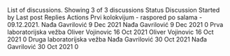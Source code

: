 List of discussions. Showing 3 of 3 discussions
Status
Discussion Started by Last post Replies
Actions
Prvi kolokvijum - raspored po salama - 09.12.2021.
Nađa Gavrilović
9 Dec 2021
Nađa Gavrilović
9 Dec 2021
0
Prva laboratorijska vežba
Oliver Vojinovic
16 Oct 2021
Oliver Vojinovic
16 Oct 2021
0
Druga laboratorijska vežba
Nađa Gavrilović
30 Oct 2021
Nađa Gavrilović
30 Oct 2021
0